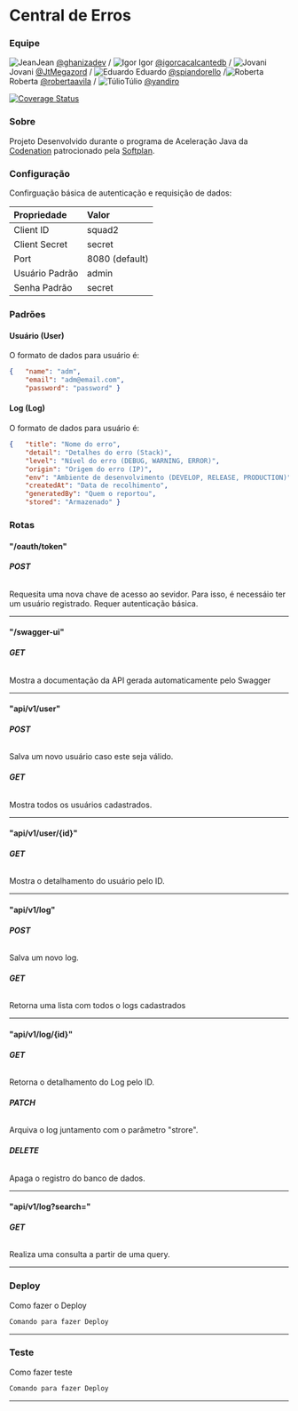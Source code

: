 # Central de Erros

### Equipe

![Jean](https://avatars1.githubusercontent.com/u/50720434?s=40&v=4)Jean [@ghanizadev](https://github.com/ghanizadev)
/ ![Igor](https://avatars0.githubusercontent.com/u/12281063?s=40&v=4) Igor [@igorcacalcantedb](https://github.com/igorcavalcantedb) / ![Jovani](https://avatars3.githubusercontent.com/u/49798215?s=40&v=4)Jovani [@JtMegazord](https://github.com/JtMegazord) / 
![Eduardo](https://avatars0.githubusercontent.com/u/27643901?s=40&v=4) Eduardo [@spiandorello](https://github.com/spiandorello) /![Roberta](https://avatars0.githubusercontent.com/u/27643901?s=40&v=4) Roberta [@robertaavila](https://github.com/robertaavila) / ![Túlio](https://avatars0.githubusercontent.com/u/27643901?s=40&v=4)Túlio [@yandiro](https://github.com/yandiro)




[![Coverage Status](https://coveralls.io/repos/github/JtMegazord/squad-2-ad-java-softplan-2/badge.svg?branch=master)](https://coveralls.io/github/JtMegazord/squad-2-ad-java-softplan-2?branch=master) 

### Sobre

Projeto Desenvolvido durante o programa de Aceleração Java da [Codenation](https://www.codenation.dev/) patrocionado pela [Softplan](https://www.softplan.com.br/).


### Configuração

Confirguação básica de autenticação e requisição de dados:

 Propriedade    | Valor          
:----------------|:----------------
 Client ID      | squad2
 Client Secret  | secret         
 Port           | 8080 (default) 
 Usuário Padrão | admin          
 Senha Padrão   | secret         

### Padrões
#### Usuário (User)
O formato de dados para usuário é:
```json
{	"name": "adm",
	"email": "adm@email.com",
	"password": "password" }
```
#### Log (Log)
O formato de dados para usuário é:
```json
{	"title": "Nome do erro",
	"detail": "Detalhes do erro (Stack)",
	"level": "Nível do erro (DEBUG, WARNING, ERROR)",
	"origin": "Origem do erro (IP)",
	"env": "Ambiente de desenvolvimento (DEVELOP, RELEASE, PRODUCTION)",
	"createdAt": "Data de recolhimento",
	"generatedBy": "Quem o reportou",
	"stored": "Armazenado" }
```
### Rotas
#### "/oauth/token"
###### **POST**
Requesita uma nova chave de acesso ao sevidor. Para isso, é necessáio ter um usuário registrado. Requer autenticação básica.
_____________________
#### "/swagger-ui"
###### **GET**
Mostra a documentação da API gerada automaticamente pelo Swagger
______________
#### "api/v1/user"
###### **POST**
Salva um novo usuário caso este seja válido.
###### **GET**
Mostra todos os usuários cadastrados.
_______
#### "api/v1/user/{id}"
###### **GET**
Mostra o detalhamento do usuário pelo ID.
____
#### "api/v1/log"
###### **POST**
Salva um novo log.
###### **GET**
Retorna uma lista com todos o logs cadastrados
_________
#### "api/v1/log/{id}"
###### **GET**
Retorna o detalhamento do Log pelo ID.
###### **PATCH**
Arquiva o log juntamento com o parâmetro "strore".
###### **DELETE**
Apaga o registro do banco de dados.
____
#### "api/v1/log?search="
###### **GET**
Realiza uma consulta a partir de uma query.
______


### Deploy

Como fazer o Deploy

```bash
Comando para fazer Deploy
```

______




### Teste

Como fazer teste


```bash
Comando para fazer Deploy
```


______

